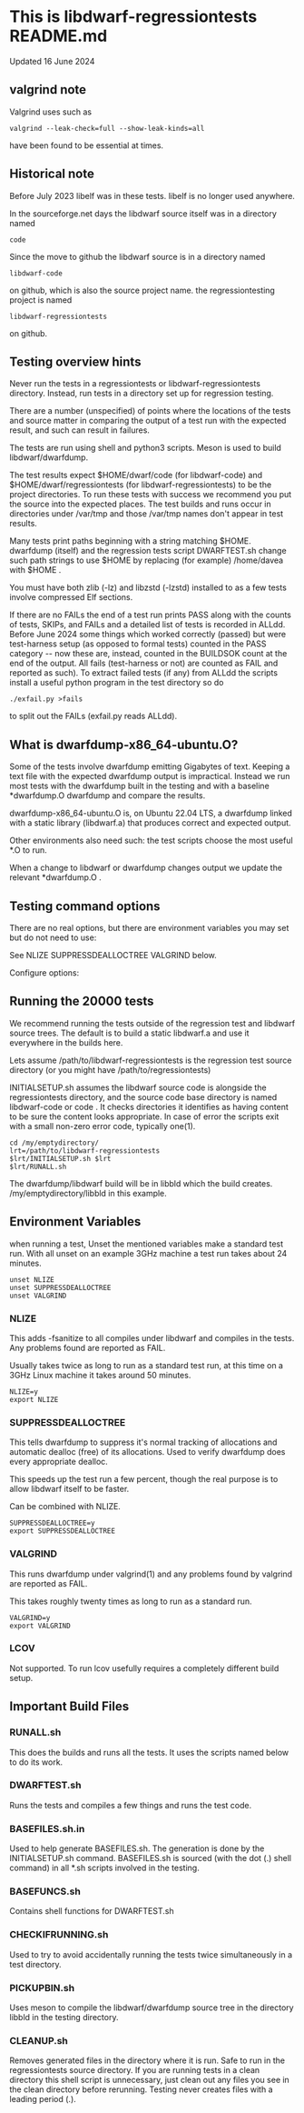 # This is libdwarf-regressiontests README.md

Updated 16 June 2024

## valgrind note

Valgrind uses  such as

    valgrind --leak-check=full --show-leak-kinds=all

have been found to be essential at times.

## Historical note

Before July 2023 libelf was in these tests.
libelf is no longer used anywhere.

In the sourceforge.net days the libdwarf source itself
was in a directory named 

    code

Since the move to
github the libdwarf source is in a directory
named 

    libdwarf-code

on github, which is also the
source project name. the regressiontesting project is
named 

    libdwarf-regressiontests

on github.

## Testing overview hints

Never run the tests in a regressiontests or libdwarf-regressiontests
directory. Instead, run tests in a directory set up for
regression testing.

There are a number (unspecified) 
of points where the locations of the tests and source matter
in comparing the output of a test run with the expected result,
and such can result in failures.

The tests are run using shell and python3
scripts.   Meson is used to build libdwarf/dwarfdump.

The test results expect $HOME/dwarf/code (for libdwarf-code)
and $HOME/dwarf/regressiontests 
(for libdwarf-regressiontests) to be the
project directories.
To run these tests with
success we recommend you put the
source into the expected places.
The test builds and runs  occur in directories
under /var/tmp and those /var/tmp names don't appear
in test results.

Many tests print paths beginning with a string matching
$HOME.  dwarfdump (itself) and the regression tests script
DWARFTEST.sh change such path strings to use $HOME by
replacing (for example) /home/davea with $HOME  .

You must have both zlib (-lz) and libzstd (-lzstd) installed to
as a few tests involve compressed Elf sections.

If there are no FAILs the end of a test run
prints PASS along with the counts of tests, SKIPs,
and FAILs and a detailed list of tests is recorded
in ALLdd.
Before June 2024 some things which worked
correctly (passed) but were test-harness
setup (as opposed to formal tests) counted in the PASS
category  -- now these are, instead, counted in the
BUILDSOK count at the end of the output.
All fails (test-harness or not) are counted as FAIL
and reported as such).
To extract failed tests (if any) from ALLdd
the scripts install a useful python program in the test directory
so do

    ./exfail.py >fails

to split out the FAILs (exfail.py reads ALLdd).

##  What is dwarfdump-x86_64-ubuntu.O?

Some of the tests involve dwarfdump emitting 
Gigabytes of text.  Keeping a text file
with the expected dwarfdump output is impractical.
Instead we run most tests with the dwarfdump built
in the testing and with a baseline *dwarfdump.O
dwarfdump and compare the results.

dwarfdump-x86_64-ubuntu.O is, on Ubuntu 22.04 LTS, a dwarfdump
linked with a static library (libdwarf.a)
that produces correct and expected output.

Other environments also need such: the
test scripts choose the most useful *.O
to run.

When a change to libdwarf or dwarfdump
changes output we update the relevant *dwarfdump.O .

## Testing command options

There are no real options, but there are environment variables
you may set but do not need to use:

See NLIZE SUPPRESSDEALLOCTREE VALGRIND below.

Configure options:

## Running the 20000 tests

We recommend running the tests outside
of the regression test and libdwarf source trees.
The default is to build a static libdwarf.a and
use it everywhere in the builds here.

Lets assume  /path/to/libdwarf-regressiontests is
the regression test source
directory (or you might have /path/to/regressiontests)

INITIALSETUP.sh assumes the libdwarf source code is alongside
the regressiontests directory, and the source code base directory
is named libdwarf-code or code .
It checks directories it identifies as having content
to be sure the content looks appropriate.
In case of error the scripts exit with a small non-zero error code,
typically one(1).
 
    cd /my/emptydirectory/
    lrt=/path/to/libdwarf-regressiontests
    $lrt/INITIALSETUP.sh $lrt
    $lrt/RUNALL.sh

The dwarfdump/libdwarf build will be in libbld
which the build creates.
/my/emptydirectory/libbld in this example.

## Environment Variables

when running a test, Unset the mentioned variables
make a standard test run.
With all unset on an example 3GHz machine a test run
takes about 24 minutes.

    unset NLIZE
    unset SUPPRESSDEALLOCTREE
    unset VALGRIND


### NLIZE

This adds -fsanitize to all compiles under
libdwarf and compiles in the tests.
Any problems found are reported as FAIL.

Usually takes twice as long to run as a
standard test run, at this time on a 3GHz
Linux machine it takes around 50 minutes. 

    NLIZE=y
    export NLIZE

### SUPPRESSDEALLOCTREE

This tells dwarfdump to suppress it's normal
tracking of allocations and automatic dealloc (free)
of its allocations.
Used to verify dwarfdump does every appropriate 
dealloc.

This speeds up the test run a few percent, though
the real purpose is to allow libdwarf itself to
be faster.

Can be combined with NLIZE.

    SUPPRESSDEALLOCTREE=y
    export SUPPRESSDEALLOCTREE

### VALGRIND

This runs dwarfdump under valgrind(1) 
and any problems found by valgrind are reported
as FAIL.

This takes roughly twenty times as long to run
as a standard run.
   
    VALGRIND=y
    export VALGRIND

### LCOV
   
Not supported. To run lcov usefully
requires a completely different build setup.
   
## Important Build Files

### RUNALL.sh

This does the builds and runs all the tests. It uses
the scripts named below to do its work.

### DWARFTEST.sh

Runs the tests and compiles a few things and runs the test code.

### BASEFILES.sh.in

Used to help generate BASEFILES.sh. 
The generation is done by the INITIALSETUP.sh command.
BASEFILES.sh is
sourced (with the dot (.) shell command) in all *.sh scripts
involved in the testing.

### BASEFUNCS.sh

Contains shell functions for DWARFTEST.sh

### CHECKIFRUNNING.sh

Used to try to avoid accidentally running the tests
twice simultaneously in a test directory.

### PICKUPBIN.sh

Uses meson to compile the libdwarf/dwarfdump source tree
in the directory libbld in the testing directory.

### CLEANUP.sh

Removes generated files in the directory where 
it is run.
Safe to run in the regressiontests source directory.
If you are running tests in a clean directory
this shell script is unnecessary, just clean
out any files you see in the clean directory
before rerunning.
Testing never creates files with
a leading period (.).

